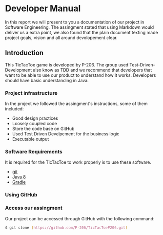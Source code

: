 # Developer Manual
In this report we will present to you a documentation of our project in Software Engineering. The assingment stated that using Markdown would deliver us a extra point, we also found that the plain document texting made project goals, vision and all around devolopement clear.

## Introduction
This TicTacToe game is developed by P-206. The group used Test-Driven-Development also know as TDD and we recommend that developers that want to be able to use our product to understand how it works. Developers should have basic understanding in Java.

### Project infrastructure
In the project we followed the assingment's instructions, some of them included:
  - Good design practices
  - Loosely coupled code
  - Store the code base on GitHub
  - Used Test Driven Develpement for the business logic
  - Executable output

### Software Requirements
It is required for the TicTacToe to work properly is to use these software.
* [git](https://git-scm.com/book/en/v2/Getting-Started-Installing-Git)
* [Java 8](http://www.oracle.com/technetwork/java/javase/downloads/jdk8-downloads-2133151.html)
* [Gradle](https://docs.gradle.org/current/userguide/installation.html)

### Using GitHub


### Access our assingment
Our project can be accessed through GitHub with the following command:

```sh
$ git clone [https://github.com/P-206/TicTacToeP206.git] 
```





